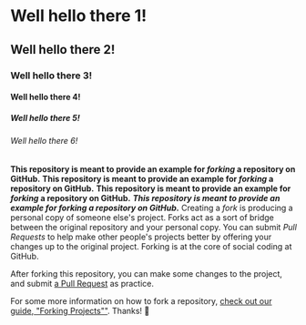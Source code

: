 # Well hello there 1!
## Well hello there 2!
### Well hello there 3!
#### Well hello there 4!
##### Well hello there 5! 
###### Well hello there 6!

**This repository is meant to provide an example for *forking* a repository on GitHub.**
**This repository is meant to provide an example for *forking* a repository on GitHub.**
__This repository is meant to provide an example for _forking_ a repository on GitHub.__
***This repository is meant to provide an example for *forking* a repository on GitHub.***
Creating a *fork* is producing a personal copy of someone else's project. Forks act as a sort of bridge between the original repository and your personal copy. You can submit *Pull Requests* to help make other people's projects better by offering your changes up to the original project. Forking is at the core of social coding at GitHub.

After forking this repository, you can make some changes to the project, and submit [a Pull Request](https://github.com/octocat/Spoon-Knife/pulls) as practice.

For some more information on how to fork a repository, [check out our guide, "Forking Projects""](http://guides.github.com/overviews/forking/). Thanks! :sparkling_heart:
